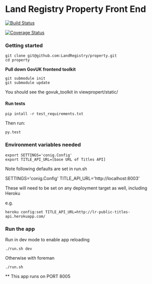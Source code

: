 Land Registry Property Front End
===============

[![Build Status](https://travis-ci.org/LandRegistry/property-frontend.svg?branch=master)](https://travis-ci.org/LandRegistry/property-frontend)

[![Coverage Status](https://img.shields.io/coveralls/LandRegistry/property-frontend.svg)](https://coveralls.io/r/LandRegistry/property-frontend)

### Getting started

```
git clone git@github.com:LandRegistry/property.git
cd property
```

**Pull down GovUK frontend toolkit**

```
git submodule init
git submodule update
```
You should see the govuk_toolkit in viewpropert/static/


#### Run tests

```
pip intall -r test_requirements.txt
```

Then run:

```
py.test
```

### Environment variables needed

```
export SETTINGS='conig.Config'
export TITLE_API_URL=[base URL of Titles API]
```
Note following defaults are set in run.sh

SETTINGS='conig.Config'
TITLE_API_URL='http://localhost:8003'

These will need to be set on any deployment target as well, including Heroku

e.g.
```
heroku config:set TITLE_API_URL=http://lr-public-titles-api.herokuapp.com/
```

### Run the app

Run in dev mode to enable app reloading

```
./run.sh dev
```

Otherwise with foreman

```
./run.sh
```

** This app runs on PORT 8005
